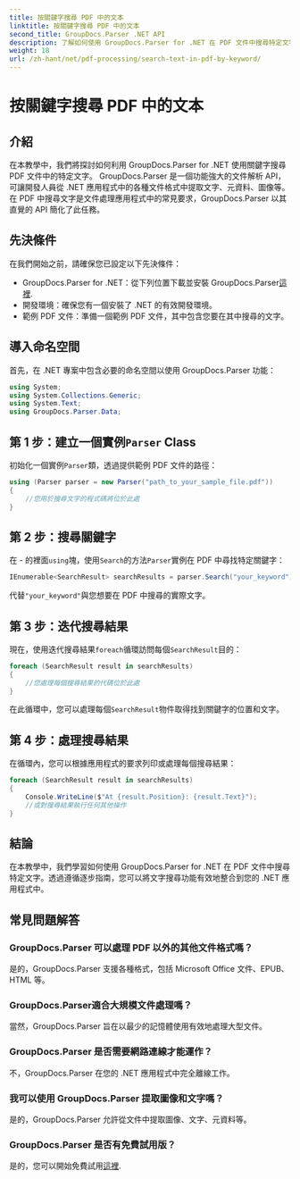 ```yaml
---
title: 按關鍵字搜尋 PDF 中的文本
linktitle: 按關鍵字搜尋 PDF 中的文本
second_title: GroupDocs.Parser .NET API
description: 了解如何使用 GroupDocs.Parser for .NET 在 PDF 文件中搜尋特定文字。將強大的文字搜尋功能有效地整合到您的 .NET 中。
weight: 18
url: /zh-hant/net/pdf-processing/search-text-in-pdf-by-keyword/
---
```


# 按關鍵字搜尋 PDF 中的文本

## 介紹
在本教學中，我們將探討如何利用 GroupDocs.Parser for .NET 使用關鍵字搜尋 PDF 文件中的特定文字。 GroupDocs.Parser 是一個功能強大的文件解析 API，可讓開發人員從 .NET 應用程式中的各種文件格式中提取文字、元資料、圖像等。在 PDF 中搜尋文字是文件處理應用程式中的常見要求，GroupDocs.Parser 以其直覺的 API 簡化了此任務。
## 先決條件
在我們開始之前，請確保您已設定以下先決條件：
-  GroupDocs.Parser for .NET：從下列位置下載並安裝 GroupDocs.Parser[這裡](https://releases.groupdocs.com/parser/net/).
- 開發環境：確保您有一個安裝了 .NET 的有效開發環境。
- 範例 PDF 文件：準備一個範例 PDF 文件，其中包含您要在其中搜尋的文字。

## 導入命名空間
首先，在 .NET 專案中包含必要的命名空間以使用 GroupDocs.Parser 功能：
```csharp
using System;
using System.Collections.Generic;
using System.Text;
using GroupDocs.Parser.Data;
```
## 第 1 步：建立一個實例`Parser` Class
初始化一個實例`Parser`類，透過提供範例 PDF 文件的路徑：
```csharp
using (Parser parser = new Parser("path_to_your_sample_file.pdf"))
{
    //您用於搜尋文字的程式碼將位於此處
}
```
## 第 2 步：搜尋關鍵字
在 - 的裡面`using`塊，使用`Search`的方法`Parser`實例在 PDF 中尋找特定關鍵字：
```csharp
IEnumerable<SearchResult> searchResults = parser.Search("your_keyword");
```
代替`"your_keyword"`與您想要在 PDF 中搜尋的實際文字。
## 第 3 步：迭代搜尋結果
現在，使用迭代搜尋結果`foreach`循環訪問每個`SearchResult`目的：
```csharp
foreach (SearchResult result in searchResults)
{
    //您處理每個搜尋結果的代碼位於此處
}
```
在此循環中，您可以處理每個`SearchResult`物件取得找到關鍵字的位置和文字。
## 第 4 步：處理搜尋結果
在循環內，您可以根據應用程式的要求列印或處理每個搜尋結果：
```csharp
foreach (SearchResult result in searchResults)
{
    Console.WriteLine($"At {result.Position}: {result.Text}");
    //或對搜尋結果執行任何其他操作
}
```

## 結論
在本教學中，我們學習如何使用 GroupDocs.Parser for .NET 在 PDF 文件中搜尋特定文字。透過遵循逐步指南，您可以將文字搜尋功能有效地整合到您的 .NET 應用程式中。

## 常見問題解答
### GroupDocs.Parser 可以處理 PDF 以外的其他文件格式嗎？
是的，GroupDocs.Parser 支援各種格式，包括 Microsoft Office 文件、EPUB、HTML 等。
### GroupDocs.Parser適合大規模文件處理嗎？
當然，GroupDocs.Parser 旨在以最少的記憶體使用有效地處理大型文件。
### GroupDocs.Parser 是否需要網路連線才能運作？
不，GroupDocs.Parser 在您的 .NET 應用程式中完全離線工作。
### 我可以使用 GroupDocs.Parser 提取圖像和文字嗎？
是的，GroupDocs.Parser 允許從文件中提取圖像、文字、元資料等。
### GroupDocs.Parser 是否有免費試用版？
是的，您可以開始免費試用[這裡](https://releases.groupdocs.com/).